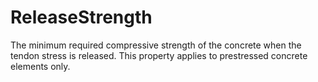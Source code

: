 ReleaseStrength
===============

The minimum required compressive strength of the concrete when the tendon stress is released. This property applies to prestressed concrete elements only.
